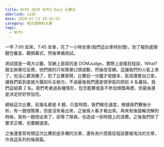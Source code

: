 ```yaml
---
title: NCPU 2020 系列2 Day2 比賽日
abbrlink: 22d5
date: 2020-07-13 20:26:55
category: 程式營隊和大賽
tags:
  - NCPU
---
```

一早 7:00 起來，7:45 坐車，花了一小時坐車(我們這台車特別慢)，到了報到處領麵包餐盒、聽開幕式，然後準備測試。
<!-- more -->

測試就是一場大災難，官網上面寫的是 DOMJudge，實際上是瘋狂程設，What?跟主辦單位反應，他們做的只有簡單口頭道歉，然後改官網。這讓我們的火氣上來了，也沒心要測機了。到了比賽更鬧，比賽前一分鐘才發題本，氣球還要自己拿。讓我們氣到直接大聲訓斥主辦方。不過最後我們還是很爭氣的把前 4 名曩括，我們這組第 2 名。我們考慮過各種情形，包含罷賽或是不參加頒獎典禮，但最後還是決定好好參加完。

總結這次比賽，前幾名都是 8 題，只差時間，我們輸在速度，根據我們賽後分析，有一題很簡單，但是沒有看出來，之後換人看才看出來。再來有後面輪流解的時候，我有一題想出來了，卻等了隊員，也造成一些時間上的浪費。之後我們除了要求正確，也要顧速度。

之後還會寫有關這次比賽到底多爛的文章，還有為什麼瘋狂程設要被淘汰的文章，作為這系列的後兩篇。